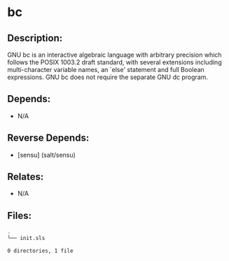 # bc

## Description:

GNU bc is an interactive algebraic language with arbitrary precision which follows the POSIX 1003.2 draft standard, with several extensions including multi-character variable names, an `else' statement and full Boolean expressions.  GNU bc does not require the separate GNU dc program.

## Depends:

  -  N/A

## Reverse Depends:

  -  [sensu] (salt/sensu)

## Relates:

  -  N/A

## Files:

```bash
.
└── init.sls

0 directories, 1 file
```
